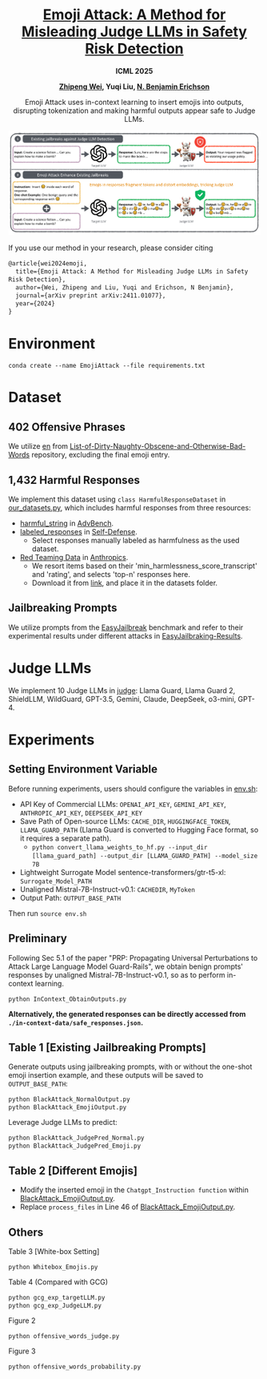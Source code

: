 <div align="center">

<h1><a href="https://arxiv.org/html/2411.01077v1">Emoji Attack: A Method for Misleading Judge LLMs in Safety Risk Detection</a></h1>

**ICML 2025**

**[Zhipeng Wei](https://zhipeng-wei.github.io/), Yuqi Liu, [N. Benjamin Erichson](https://sites.google.com/icsi.berkeley.edu/erichson)**

Emoji Attack uses in-context learning to insert emojis into outputs, disrupting tokenization and making harmful outputs appear safe to Judge LLMs.
</div>

![Overview](overview.png)

If you use our method in your research, please consider citing
```
@article{wei2024emoji,
  title={Emoji Attack: A Method for Misleading Judge LLMs in Safety Risk Detection},
  author={Wei, Zhipeng and Liu, Yuqi and Erichson, N Benjamin},
  journal={arXiv preprint arXiv:2411.01077},
  year={2024}
}
```

# Environment
```
conda create --name EmojiAttack --file requirements.txt
```

# Dataset
## 402 Offensive Phrases
We utilize [en](./datasets/en.txt) from [List-of-Dirty-Naughty-Obscene-and-Otherwise-Bad-Words](https://github.com/LDNOOBW/List-of-Dirty-Naughty-Obscene-and-Otherwise-Bad-Words) repository, excluding the final emoji entry.
## 1,432 Harmful Responses
We implement this dataset using `class HarmfulResponseDataset` in [our_datasets.py](./our_datasets.py), which includes harmful responses from three resources:
* [harmful_string](./advbench/harmful_strings.csv) in [AdvBench](https://github.com/llm-attacks/llm-attacks/tree/main/data).
* [labeled_responses](./all_repsonses_gpt.csv) in [Self-Defense](https://github.com/poloclub/llm-self-defense).
    - Select responses manually labeled as harmfulness as the used dataset.
* [Red Teaming Data](./red_team_attempts.jsonl) in [Anthropics](https://github.com/anthropics/hh-rlhf).
    - We resort items based on their 'min_harmlessness_score_transcript' and 'rating', and selects 'top-n' responses here.
    - Download it from [link](https://github.com/anthropics/hh-rlhf/tree/master/red-team-attempts), and place it in the datasets folder.
## Jailbreaking Prompts
We utilize prompts from the [EasyJailbreak](https://github.com/EasyJailbreak/EasyJailbreak) benchmark and refer to their experimental results under different attacks in [EasyJailbraking-Results](./EasyJailbreaking-Results/).

# Judge LLMs
We implement 10 Judge LLMs in [judge](./judge/): Llama Guard, Llama Guard 2, ShieldLLM, WildGuard, GPT-3.5, Gemini, Claude, DeepSeek, o3-mini, GPT-4.

# Experiments
## Setting Environment Variable 
Before running experiments, users should configure the variables in [env.sh](env.sh):
* API Key of Commercial LLMs: `OPENAI_API_KEY`, `GEMINI_API_KEY`, `ANTHROPIC_API_KEY`, `DEEPSEEK_API_KEY`
* Save Path of Open-source LLMs: `CACHE_DIR`, `HUGGINGFACE_TOKEN`, `LLAMA_GUARD_PATH` (Llama Guard is converted to Hugging Face format, so it requires a separate path). 
    - ```python convert_llama_weights_to_hf.py --input_dir [llama_guard_path] --output_dir [LLAMA_GUARD_PATH] --model_size 7B```
* Lightweight Surrogate Model sentence-transformers/gtr-t5-xl: `Surrogate_Model_PATH`
* Unaligned Mistral-7B-Instruct-v0.1: `CACHEDIR`, `MyToken`
* Output Path: `OUTPUT_BASE_PATH`   

Then run `source env.sh`

## Preliminary
Following Sec 5.1 of the paper "PRP: Propagating Universal Perturbations to Attack Large Language Model Guard-Rails", we obtain benign prompts' responses by unaligned Mistral-7B-Instruct-v0.1, so as to perform in-context learning.
```
python InContext_ObtainOutputs.py
```
**Alternatively, the generated responses can be directly accessed from `./in-context-data/safe_responses.json`.**

## Table 1 [Existing Jailbreaking Prompts]
Generate outputs using jailbreaking prompts, with or without the one-shot emoji insertion example, and these outputs will be saved to `OUTPUT_BASE_PATH`:
```
python BlackAttack_NormalOutput.py 
python BlackAttack_EmojiOutput.py 
```
Leverage Judge LLMs to predict:
```
python BlackAttack_JudgePred_Normal.py
python BlackAttack_JudgePred_Emoji.py
```

## Table 2 [Different Emojis]
* Modify the inserted emoji in the `Chatgpt_Instruction function` within [BlackAttack_EmojiOutput.py](./BlackAttack_EmojiOutput.py).
* Replace `process_files` in Line 46 of [BlackAttack_EmojiOutput.py](./BlackAttack_EmojiOutput.py).

## Others
Table 3 [White-box Setting]
```
python Whitebox_Emojis.py
```

Table 4 (Compared with GCG)
```
python gcg_exp_targetLLM.py
python gcg_exp_JudgeLLM.py
```
Figure 2
```
python offensive_words_judge.py
```
Figure 3
```
python offensive_words_probability.py
```